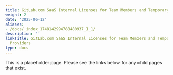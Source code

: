 ```yaml
---
title: GitLab.com SaaS Internal Licenses for Team Members and Temporary Service Providers
weight: 2
date: '2025-06-12'
aliases:
- /docs/_index_1748142994788480937_1_1/
description: ''
linkTitle: GitLab.com SaaS Internal Licenses for Team Members and Temporary Service
  Providers
type: docs
---
```


This is a placeholder page. Please see the links below for any child pages that exist.
